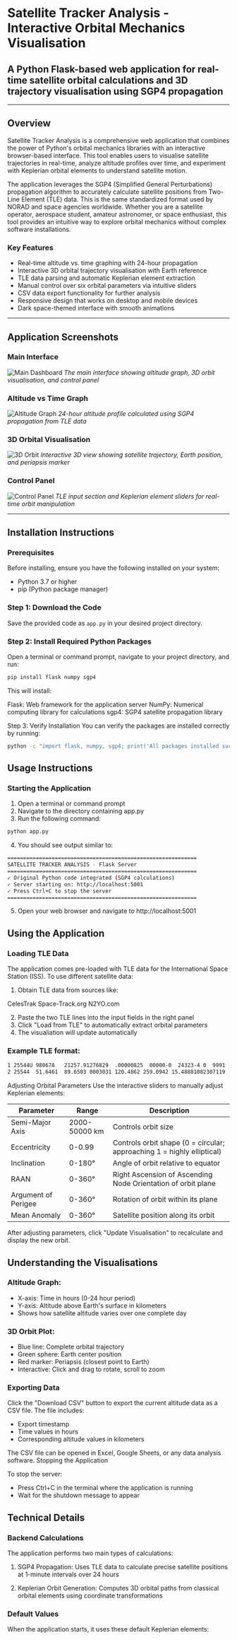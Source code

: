 # Satellite Tracker Analysis - Interactive Orbital Mechanics Visualisation

## A Python Flask-based web application for real-time satellite orbital calculations and 3D trajectory visualisation using SGP4 propagation

---

## Overview

Satellite Tracker Analysis is a comprehensive web application that combines the power of Python's orbital mechanics libraries with an interactive browser-based interface. This tool enables users to visualise satellite trajectories in real-time, analyze altitude profiles over time, and experiment with Keplerian orbital elements to understand satellite motion.

The application leverages the SGP4 (Simplified General Perturbations) propagation algorithm to accurately calculate satellite positions from Two-Line Element (TLE) data. This is the same standardized format used by NORAD and space agencies worldwide. Whether you are a satellite operator, aerospace student, amateur astronomer, or space enthusiast, this tool provides an intuitive way to explore orbital mechanics without complex software installations.

### Key Features

- Real-time altitude vs. time graphing with 24-hour propagation
- Interactive 3D orbital trajectory visualisation with Earth reference
- TLE data parsing and automatic Keplerian element extraction
- Manual control over six orbital parameters via intuitive sliders
- CSV data export functionality for further analysis
- Responsive design that works on desktop and mobile devices
- Dark space-themed interface with smooth animations

---

## Application Screenshots

### Main Interface
![Main Dashboard](screenshots/dashboard.png)
*The main interface showing altitude graph, 3D orbit visualisation, and control panel*

### Altitude vs Time Graph
![Altitude Graph](screenshots/altitude-graph.png)
*24-hour altitude profile calculated using SGP4 propagation from TLE data*

### 3D Orbital Visualisation
![3D Orbit](screenshots/3d-orbit.png)
*Interactive 3D view showing satellite trajectory, Earth position, and periapsis marker*

### Control Panel
![Control Panel](screenshots/controls.png)
*TLE input section and Keplerian element sliders for real-time orbit manipulation*

---

## Installation Instructions

### Prerequisites

Before installing, ensure you have the following installed on your system:
- Python 3.7 or higher
- pip (Python package manager)

### Step 1: Download the Code

Save the provided code as `app.py` in your desired project directory.

### Step 2: Install Required Python Packages

Open a terminal or command prompt, navigate to your project directory, and run:
```bash
pip install flask numpy sgp4
```

This will install:

Flask: Web framework for the application server
NumPy: Numerical computing library for calculations
sgp4: SGP4 satellite propagation library

Step 3: Verify Installation
You can verify the packages are installed correctly by running:
```bash
python -c "import flask, numpy, sgp4; print('All packages installed successfully')"
```

## Usage Instructions

### Starting the Application

1. Open a terminal or command prompt
2. Navigate to the directory containing app.py
3. Run the following command:
```bash
python app.py
```
4. You should see output similar to:
```bash
============================================================
SATELLITE TRACKER ANALYSIS - Flask Server
============================================================
✓ Original Python code integrated (SGP4 calculations)
✓ Server starting on: http://localhost:5001
✓ Press Ctrl+C to stop the server
============================================================
```
5. Open your web browser and navigate to http://localhost:5001

## Using the Application

### Loading TLE Data

The application comes pre-loaded with TLE data for the International Space Station (ISS). To use different satellite data:

1. Obtain TLE data from sources like:

CelesTrak
Space-Track.org
N2YO.com


2. Paste the two TLE lines into the input fields in the right panel
3. Click "Load from TLE" to automatically extract orbital parameters
4. The visualiation will update automatically

### Example TLE format:

```bash
1 25544U 98067A   21257.91276829  .00000825  00000-0  24323-4 0  9991
2 25544  51.6461  89.6503 0003031 120.4862 259.0942 15.48881082307119
```

Adjusting Orbital Parameters
Use the interactive sliders to manually adjust Keplerian elements:

| Parameter           | Range         | Description                                                            |
|---------------------|---------------|------------------------------------------------------------------------|
| Semi-Major Axis     | 2000-50000 km | Controls orbit size                                                    |
| Eccentricity        | 0-0.99        | Controls orbit shape (0 = circular; approaching 1 = highly elliptical) |
| Inclination         | 0-180°        | Angle of orbit relative to equator                                     |
| RAAN                | 0-360°        | Right Ascension of Ascending Node Orientation of orbit plane           |
| Argument of Perigee | 0-360°        | Rotation of orbit within its plane                                     |
| Mean Anomaly        | 0-360°        | Satellite position along its orbit                                     |                      |   |


After adjusting parameters, click "Update Visualisation" to recalculate and display the new orbit.

## Understanding the Visualisations

### Altitude Graph:

- X-axis: Time in hours (0-24 hour period)
- Y-axis: Altitude above Earth's surface in kilometers
- Shows how satellite altitude varies over one complete day

### 3D Orbit Plot:

- Blue line: Complete orbital trajectory
- Green sphere: Earth center position
- Red marker: Periapsis (closest point to Earth)
- Interactive: Click and drag to rotate, scroll to zoom

### Exporting Data
Click the "Download CSV" button to export the current altitude data as a CSV file. The file includes:

- Export timestamp
- Time values in hours
- Corresponding altitude values in kilometers

The CSV file can be opened in Excel, Google Sheets, or any data analysis software.
Stopping the Application

To stop the server:

- Press Ctrl+C in the terminal where the application is running
- Wait for the shutdown message to appear


## Technical Details

### Backend Calculations

The application performs two main types of calculations:

1. SGP4 Propagation: Uses TLE data to calculate precise satellite positions at 1-minute intervals over 24 hours

2. Keplerian Orbit Generation: Computes 3D orbital paths from classical orbital elements using coordinate transformations

### Default Values

When the application starts, it uses these default Keplerian elements: